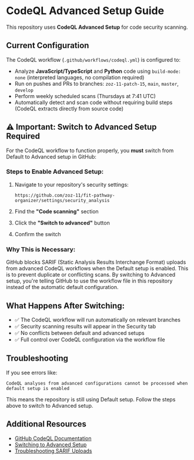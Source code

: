 # CodeQL Advanced Setup Guide

This repository uses **CodeQL Advanced Setup** for code security scanning.

## Current Configuration

The CodeQL workflow (`.github/workflows/codeql.yml`) is configured to:
- Analyze **JavaScript/TypeScript** and **Python** code using `build-mode: none` (interpreted languages, no compilation required)
- Run on pushes and PRs to branches: `zoz-11-patch-15`, `main`, `master`, `develop`
- Perform weekly scheduled scans (Thursdays at 7:41 UTC)
- Automatically detect and scan code without requiring build steps (CodeQL extracts directly from source code)

## ⚠️ Important: Switch to Advanced Setup Required

For the CodeQL workflow to function properly, you **must** switch from Default to Advanced setup in GitHub:

### Steps to Enable Advanced Setup:

1. Navigate to your repository's security settings:
   ```
   https://github.com/zoz-11/fit-pathway-organizer/settings/security_analysis
   ```

2. Find the **"Code scanning"** section

3. Click the **"Switch to advanced"** button

4. Confirm the switch

### Why This is Necessary:

GitHub blocks SARIF (Static Analysis Results Interchange Format) uploads from advanced CodeQL workflows when the Default setup is enabled. This is to prevent duplicate or conflicting scans. By switching to Advanced setup, you're telling GitHub to use the workflow file in this repository instead of the automatic default configuration.

## What Happens After Switching:

- ✅ The CodeQL workflow will run automatically on relevant branches
- ✅ Security scanning results will appear in the Security tab
- ✅ No conflicts between default and advanced setups
- ✅ Full control over CodeQL configuration via the workflow file

## Troubleshooting

If you see errors like:
```
CodeQL analyses from advanced configurations cannot be processed when default setup is enabled
```

This means the repository is still using Default setup. Follow the steps above to switch to Advanced setup.

## Additional Resources

- [GitHub CodeQL Documentation](https://docs.github.com/en/code-security/code-scanning/introduction-to-code-scanning/about-code-scanning-with-codeql)
- [Switching to Advanced Setup](https://docs.github.com/en/code-security/code-scanning/creating-an-advanced-setup-for-code-scanning/configuring-advanced-setup-for-code-scanning)
- [Troubleshooting SARIF Uploads](https://docs.github.com/en/code-security/code-scanning/troubleshooting-sarif-uploads/default-setup-enabled)
